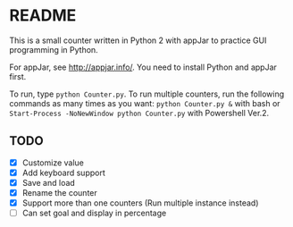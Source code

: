 # README

This is a small counter written in Python 2 with appJar to practice GUI programming in Python. 

For appJar, see <http://appjar.info/>. You need to install Python and appJar first.

To run, type `python Counter.py`. To run multiple counters, run the following commands as many times as you want: `python Counter.py &` with bash or `Start-Process -NoNewWindow python Counter.py` with Powershell Ver.2.

## TODO
- [x] Customize value
- [x] Add keyboard support
- [x] Save and load
- [x] Rename the counter
- [x] Support more than one counters (Run multiple instance instead)
- [ ] Can set goal and display in percentage 